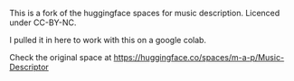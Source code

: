 This is a fork of the huggingface spaces for music description. 
Licenced under CC-BY-NC. 

I pulled it in here to work with this on a google colab.

Check the original space at https://huggingface.co/spaces/m-a-p/Music-Descriptor
